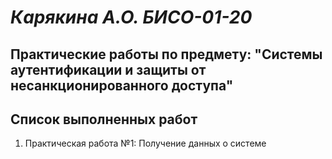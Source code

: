 # *Карякина А.О. БИСО-01-20* 
## Практические работы по предмету: "Системы аутентификации и защиты от несанкционированного доступа"

## Список выполненных работ 
1. Практическая работа №1: Получение данных о системе
